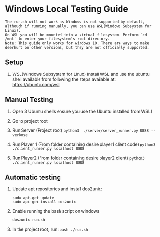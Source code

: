 # Windows Local Testing Guide
    The run.sh will not work as Windows is not supported by default, 
    although if running manually, you can use WSL(Windows Subsystem for Linux).
    On WSL you will be mounted into a virtual filesystem. Perform `cd /mnt` to enter your filesystem's root directory.
    Note: This guide only works for windows 10. There are ways to make deerhunt on other versions, but they are not officially supported.
## Setup
1. WSL(Windows Subsystem for Linux)
    Install WSL and use the ubuntu shell available from following 
    the steps available at: https://ubuntu.com/wsl

## Manual Testing
1. Open 3 Ubuntu shells ensure you use the Ubuntu installed from WSL)

2. Go to project root

3. Run Server (Project root)
    `python3  ./server/server_runner.py 8888 --verbose`

4. Run Player 1 (From folder containing desire player1 client code)
    `python3  ./client_runner.py localhost 8888`

5. Run Player2 (From folder containing desire player2 client)
    `python3  ./client_runner.py localhost 8888`

## Automatic testing
1. Update apt repositories and install dos2unix:
    ```
    sudo apt-get update
    sudo apt-get install dos2unix
    ```

2. Enable running the bash script on windows.
    ```bash
    dos2unix run.sh
    ```

3.   In the project root, run:
    ```bash
    ./run.sh
    ```